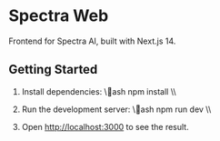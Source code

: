﻿# Spectra Web

Frontend for Spectra AI, built with Next.js 14.

## Getting Started

1. Install dependencies:
   \\\ash
   npm install
   \\\

2. Run the development server:
   \\\ash
   npm run dev
   \\\

3. Open [http://localhost:3000](http://localhost:3000) to see the result.

